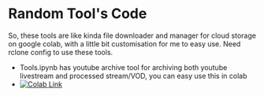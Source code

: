 

# Random Tool's Code
So, these tools are like kinda file downloader and manager for cloud storage on google colab, with a little bit customisation for me to easy use. Need rclone config to use these tools.
* Tools.ipynb has youtube archive tool for archiving both youtube livestream and processed stream/VOD, you can easy use this in colab
* <a href="https://colab.research.google.com/github/ImPeekaboo/mytools/blob/main/Tools.ipynb">
    <img src="https://colab.research.google.com/assets/colab-badge.svg" alt="Colab Link"/>
  </a>
